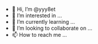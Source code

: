 - 👋 Hi, I’m @yyy8et
- 👀 I’m interested in ...
- 🌱 I’m currently learning ...
- 💞️ I’m looking to collaborate on ...
- 📫 How to reach me ...

<!---
yyy8et/yyy8et is a ✨ special ✨ repository because its `README.md` (this file) appears on your GitHub profile.
You can click the Preview link to take a look at your changes.
--->
